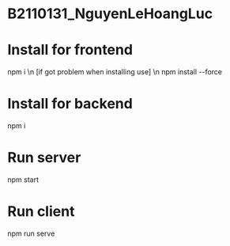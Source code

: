# B2110131_NguyenLeHoangLuc

# Install for frontend
npm i \n
[if got problem when installing use] \n
npm install --force

# Install for backend
npm i

# Run server
npm start

# Run client
npm run serve
